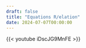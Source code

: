 ```yaml
---
draft: false
title: "Equations R/elation"
date: 2024-07-07T00:00:00
---
```


{{< youtube iDscJG9MnFE >}} 
